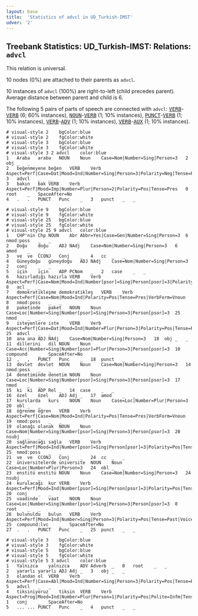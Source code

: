 ```yaml
---
layout: base
title:  'Statistics of advcl in UD_Turkish-IMST'
udver: '2'
---
```


## Treebank Statistics: UD_Turkish-IMST: Relations: `advcl`

This relation is universal.

10 nodes (0%) are attached to their parents as `advcl`.

10 instances of `advcl` (100%) are right-to-left (child precedes parent).
Average distance between parent and child is 6.

The following 5 pairs of parts of speech are connected with `advcl`: <tt><a href="tr_imst-pos-VERB.html">VERB</a></tt>-<tt><a href="tr_imst-pos-VERB.html">VERB</a></tt> (6; 60% instances), <tt><a href="tr_imst-pos-NOUN.html">NOUN</a></tt>-<tt><a href="tr_imst-pos-VERB.html">VERB</a></tt> (1; 10% instances), <tt><a href="tr_imst-pos-PUNCT.html">PUNCT</a></tt>-<tt><a href="tr_imst-pos-VERB.html">VERB</a></tt> (1; 10% instances), <tt><a href="tr_imst-pos-VERB.html">VERB</a></tt>-<tt><a href="tr_imst-pos-ADV.html">ADV</a></tt> (1; 10% instances), <tt><a href="tr_imst-pos-VERB.html">VERB</a></tt>-<tt><a href="tr_imst-pos-AUX.html">AUX</a></tt> (1; 10% instances).


~~~ conllu
# visual-style 2	bgColor:blue
# visual-style 2	fgColor:white
# visual-style 3	bgColor:blue
# visual-style 3	fgColor:white
# visual-style 3 2 advcl	color:blue
1	Araba	araba	NOUN	Noun	Case=Nom|Number=Sing|Person=3	2	obj	_	_
2	beğenmeyene	beğen	VERB	Verb	Aspect=Perf|Case=Dat|Mood=Ind|Number=Sing|Person=3|Polarity=Neg|Tense=Pres|VerbForm=Part	3	advcl	_	_
3	bakın	bak	VERB	Verb	Aspect=Perf|Mood=Imp|Number=Plur|Person=2|Polarity=Pos|Tense=Pres	0	root	_	SpaceAfter=No
4	.	.	PUNCT	Punc	_	3	punct	_	_

~~~


~~~ conllu
# visual-style 9	bgColor:blue
# visual-style 9	fgColor:white
# visual-style 25	bgColor:blue
# visual-style 25	fgColor:white
# visual-style 25 9 advcl	color:blue
1	CHP'nin	Chp	NOUN	Abr	Abbr=Yes|Case=Gen|Number=Sing|Person=3	6	nmod:poss	_	_
2	Doğu	doğu	ADJ	NAdj	Case=Nom|Number=Sing|Person=3	6	amod	_	_
3	ve	ve	CCONJ	Conj	_	4	cc	_	_
4	Güneydoğu	güneydoğu	ADJ	NAdj	Case=Nom|Number=Sing|Person=3	2	conj	_	_
5	için	için	ADP	PCNom	_	2	case	_	_
6	hazırladığı	hazırla	VERB	Verb	Aspect=Perf|Case=Nom|Mood=Ind|Number[psor]=Sing|Person[psor]=3|Polarity=Pos|Tense=Past|VerbForm=Part	8	acl	_	_
7	demokratikleşme	demokratikleş	VERB	Verb	Aspect=Perf|Case=Nom|Mood=Ind|Polarity=Pos|Tense=Pres|VerbForm=Vnoun	8	nmod:poss	_	_
8	paketinde	paket	NOUN	Noun	Case=Loc|Number=Sing|Number[psor]=Sing|Person=3|Person[psor]=3	25	nmod	_	_
9	isteyenlere	iste	VERB	Verb	Aspect=Perf|Case=Dat|Mood=Ind|Number=Plur|Person=3|Polarity=Pos|Tense=Pres|VerbForm=Part	25	advcl	_	_
10	ana	ana	ADJ	NAdj	Case=Nom|Number=Sing|Person=3	18	obj	_	_
11	dillerini	dil	NOUN	Noun	Case=Acc|Number=Sing|Number[psor]=Plur|Person=3|Person[psor]=3	10	compound	_	SpaceAfter=No
12	,	,	PUNCT	Punc	_	18	punct	_	_
13	devlet	devlet	NOUN	Noun	Case=Nom|Number=Sing|Person=3	14	nmod:poss	_	_
14	denetiminde	denetim	NOUN	Noun	Case=Loc|Number=Sing|Number[psor]=Sing|Person=3|Person[psor]=3	17	nmod	_	_
15	ki	ki	ADP	Rel	_	14	case	_	_
16	özel	özel	ADJ	Adj	_	17	amod	_	_
17	kurslarda	kurs	NOUN	Noun	Case=Loc|Number=Plur|Person=3	20	obl	_	_
18	öğrenme	öğren	VERB	Verb	Aspect=Perf|Case=Nom|Mood=Ind|Polarity=Pos|Tense=Pres|VerbForm=Vnoun	19	nmod:poss	_	_
19	olanağı	olanak	NOUN	Noun	Case=Nom|Number=Sing|Number[psor]=Sing|Person=3|Person[psor]=3	20	nsubj	_	_
20	sağlanacağı	sağla	VERB	Verb	Aspect=Perf|Mood=Ind|Number[psor]=Sing|Person[psor]=3|Polarity=Pos|Tense=Fut|VerbForm=Part|Voice=Pass	25	nmod:poss	_	_
21	ve	ve	CCONJ	Conj	_	24	cc	_	_
22	üniversitelerde	üniversite	NOUN	Noun	Case=Loc|Number=Plur|Person=3	24	obl	_	_
23	enstitü	enstitü	NOUN	Noun	Case=Nom|Number=Sing|Person=3	24	nsubj	_	_
24	kurulacağı	kur	VERB	Verb	Aspect=Perf|Mood=Ind|Number[psor]=Sing|Person[psor]=3|Polarity=Pos|Tense=Fut|VerbForm=Part|Voice=Pass	20	conj	_	_
25	vaadinde	vaat	NOUN	Noun	Case=Loc|Number=Sing|Number[psor]=Sing|Person=3|Person[psor]=3	0	root	_	_
26	bulunuldu	bulun	VERB	Verb	Aspect=Perf|Mood=Ind|Number=Sing|Person=3|Polarity=Pos|Tense=Past|Voice=Pass	25	compound:lvc	_	SpaceAfter=No
27	.	.	PUNCT	Punc	_	25	punct	_	_

~~~


~~~ conllu
# visual-style 3	bgColor:blue
# visual-style 3	fgColor:white
# visual-style 5	bgColor:blue
# visual-style 5	fgColor:white
# visual-style 5 3 advcl	color:blue
1	Yalnızca	yalnızca	ADV	Adverb	_	0	root	_	_
2	yararlı	yararlı	ADJ	Adj	_	3	obj	_	_
3	olandan	ol	VERB	Verb	Aspect=Perf|Case=Abl|Mood=Ind|Number=Sing|Person=3|Polarity=Pos|Tense=Pres|VerbForm=Part	5	advcl	_	_
4	tiksiniyoruz	tiksin	VERB	Verb	Aspect=Prog|Mood=Ind|Number=Plur|Person=1|Polarity=Pos|Polite=Infm|Tense=Pres	1	conj	_	SpaceAfter=No
5	...	...	PUNCT	Punc	_	4	punct	_	_

~~~



